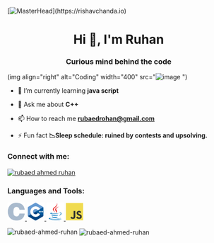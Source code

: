[![MasterHead](https://1.bp.blogspot.com/-7A4WynwLsM...)](https://rishavchanda.io)
<h1 align="center">Hi 👋, I'm Ruhan</h1>
<h3 align="center">Curious mind behind the code</h3>
(img align="right" alt="Coding" width="400" src="<img width="800" height="600" alt="image" src="https://github.com/user-attachments/assets/a6524c94-58fc-4bc7-b8ae-d6a1b821119f" />
")

- 🌱 I’m currently learning **java script**

- 💬 Ask me about **C++**

- 📫 How to reach me **rubaedrohan@gmail.com**

- ⚡ Fun fact **📉Sleep schedule: ruined by contests and upsolving.**

<h3 align="left">Connect with me:</h3>
<p align="left">
<a href="https://fb.com/rubaed ahmed ruhan" target="blank"><img align="center" src="https://raw.githubusercontent.com/rahuldkjain/github-profile-readme-generator/master/src/images/icons/Social/facebook.svg" alt="rubaed ahmed ruhan" height="30" width="40" /></a>
</p>

<h3 align="left">Languages and Tools:</h3>
<p align="left"> <a href="https://www.cprogramming.com/" target="_blank" rel="noreferrer"> <img src="https://raw.githubusercontent.com/devicons/devicon/master/icons/c/c-original.svg" alt="c" width="40" height="40"/> </a> <a href="https://www.w3schools.com/cpp/" target="_blank" rel="noreferrer"> <img src="https://raw.githubusercontent.com/devicons/devicon/master/icons/cplusplus/cplusplus-original.svg" alt="cplusplus" width="40" height="40"/> </a> <a href="https://www.java.com" target="_blank" rel="noreferrer"> <img src="https://raw.githubusercontent.com/devicons/devicon/master/icons/java/java-original.svg" alt="java" width="40" height="40"/> </a> <a href="https://developer.mozilla.org/en-US/docs/Web/JavaScript" target="_blank" rel="noreferrer"> <img src="https://raw.githubusercontent.com/devicons/devicon/master/icons/javascript/javascript-original.svg" alt="javascript" width="40" height="40"/> </a> </p>

<p><img align="left" src="https://github-readme-stats.vercel.app/api/top-langs?username=rubaed-ahmed-ruhan&show_icons=true&locale=en&layout=compact" alt="rubaed-ahmed-ruhan" /></p>

<p>&nbsp;<img align="center" src="https://github-readme-stats.vercel.app/api?username=rubaed-ahmed-ruhan&show_icons=true&locale=en" alt="rubaed-ahmed-ruhan" /></p>

